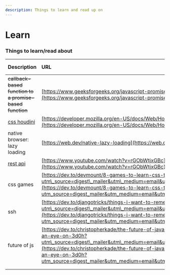 ```yaml
---
description: Things to learn and read up on
---
```


# Learn

### Things to learn/read about

| Description | URL | Date completed |
| :--- | :--- | :--- |
| ~~callback-based function to a promise-based function~~ | [https://www.geeksforgeeks.org/javascript-promises/](https://www.geeksforgeeks.org/javascript-promises/) | 10/23/2019 |
| [css houdini](https://developer.mozilla.org/en-US/docs/Web/Houdini) | [https://developer.mozilla.org/en-US/docs/Web/Houdini](https://developer.mozilla.org/en-US/docs/Web/Houdini) |  |
| native browser: lazy loading | [https://web.dev/native-lazy-loading](https://web.dev/native-lazy-loading) |  |
| [rest api](https://www.youtube.com/watch?v=rGObWtjxGBc) | [https://www.youtube.com/watch?v=rGObWtjxGBc](https://www.youtube.com/watch?v=rGObWtjxGBc) |  |
| css games | [https://dev.to/devmount/8-games-to-learn-css-the-fun-way-4e0f?utm\_source=digest\_mailer&utm\_medium=email&utm\_campaign=digest\_email](https://dev.to/devmount/8-games-to-learn-css-the-fun-way-4e0f?utm_source=digest_mailer&utm_medium=email&utm_campaign=digest_email) |  |
| ssh | [https://dev.to/djangotricks/things-i-want-to-remember-about-ssh-21el?utm\_source=digest\_mailer&utm\_medium=email&utm\_campaign=digest\_email](https://dev.to/djangotricks/things-i-want-to-remember-about-ssh-21el?utm_source=digest_mailer&utm_medium=email&utm_campaign=digest_email) |  |
| future of js | [https://dev.to/christopherkade/the-future-of-javascript-features-to-keep-an-eye-on-3d0h?utm\_source=digest\_mailer&utm\_medium=email&utm\_campaign=digest\_email](https://dev.to/christopherkade/the-future-of-javascript-features-to-keep-an-eye-on-3d0h?utm_source=digest_mailer&utm_medium=email&utm_campaign=digest_email) |  |
|  |  |  |
|  |  |  |







